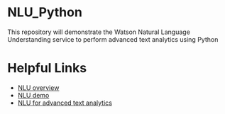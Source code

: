 # NLU_Python
This repository will demonstrate the Watson Natural Language Understanding service to perform advanced text analytics using Python









# Helpful Links
- [NLU overview](https://www.ibm.com/watson/services/natural-language-understanding/)
- [NLU demo](https://natural-language-understanding-demo.ng.bluemix.net/?cm_mc_uid=60428270622215608828946&cm_mc_sid_50200000=34803211560915375711&cm_mc_sid_52640000=44105511560915375726)
- [NLU for advanced text analytics](https://www.ibm.com/blogs/watson/2017/04/watson-natural-language-understanding-advanced-text-analytics/)
